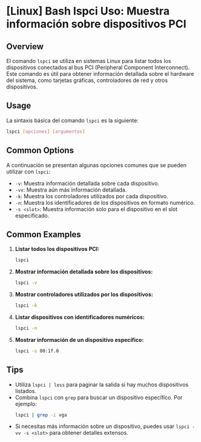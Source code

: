 # [Linux] Bash lspci Uso: Muestra información sobre dispositivos PCI

## Overview
El comando `lspci` se utiliza en sistemas Linux para listar todos los dispositivos conectados al bus PCI (Peripheral Component Interconnect). Este comando es útil para obtener información detallada sobre el hardware del sistema, como tarjetas gráficas, controladores de red y otros dispositivos.

## Usage
La sintaxis básica del comando `lspci` es la siguiente:

```bash
lspci [opciones] [argumentos]
```

## Common Options
A continuación se presentan algunas opciones comunes que se pueden utilizar con `lspci`:

- `-v`: Muestra información detallada sobre cada dispositivo.
- `-vv`: Muestra aún más información detallada.
- `-k`: Muestra los controladores utilizados por cada dispositivo.
- `-n`: Muestra los identificadores de los dispositivos en formato numérico.
- `-s <slot>`: Muestra información solo para el dispositivo en el slot especificado.

## Common Examples

1. **Listar todos los dispositivos PCI:**
   ```bash
   lspci
   ```

2. **Mostrar información detallada sobre los dispositivos:**
   ```bash
   lspci -v
   ```

3. **Mostrar controladores utilizados por los dispositivos:**
   ```bash
   lspci -k
   ```

4. **Listar dispositivos con identificadores numéricos:**
   ```bash
   lspci -n
   ```

5. **Mostrar información de un dispositivo específico:**
   ```bash
   lspci -s 00:1f.0
   ```

## Tips
- Utiliza `lspci | less` para paginar la salida si hay muchos dispositivos listados.
- Combina `lspci` con `grep` para buscar un dispositivo específico. Por ejemplo:
  ```bash
  lspci | grep -i vga
  ```
- Si necesitas más información sobre un dispositivo, puedes usar `lspci -vv -s <slot>` para obtener detalles extensos.